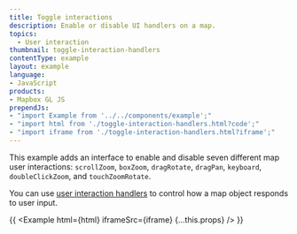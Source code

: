 ```yaml
---
title: Toggle interactions
description: Enable or disable UI handlers on a map.
topics:
  - User interaction
thumbnail: toggle-interaction-handlers
contentType: example
layout: example
language:
- JavaScript
products:
- Mapbox GL JS
prependJs:
- "import Example from '../../components/example';"
- "import html from './toggle-interaction-handlers.html?code';"
- "import iframe from './toggle-interaction-handlers.html?iframe';"
---
```


This example adds an interface to enable and disable seven different map user interactions: `scrollZoom`, `boxZoom`, `dragRotate`, `dragPan`, `keyboard`, `doubleClickZoom`, and `touchZoomRotate`.

You can use [user interaction handlers](/mapbox-gl-js/api/handlers/) to control how a map object responds to user input.

{{ <Example html={html} iframeSrc={iframe} {...this.props} /> }}
